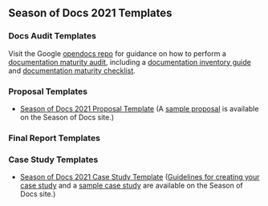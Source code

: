 ## Season of Docs 2021 Templates

### Docs Audit Templates

Visit the Google [opendocs repo](https://github.com/google/opendocs) for guidance on how to perform a [documentation maturity audit](https://github.com/google/opendocs/tree/main/audit), including a [documentation inventory guide](https://github.com/google/opendocs/blob/main/audit/inventory.md) and [documentation maturity checklist](https://github.com/google/opendocs/blob/main/audit/checklist.md).

### Proposal Templates

* [Season of Docs 2021 Proposal Template](https://github.com/google/season-of-docs/blob/main/templates/proposal-template-2021.md) (A [sample proposal](https://developers.google.com/season-of-docs/docs/org-proposal-template) is available on the Season of Docs site.)

### Final Report Templates

### Case Study Templates

* [Season of Docs 2021 Case Study Template](https://github.com/google/season-of-docs/blob/main/templates/casestudy-template-2021.md) ([Guidelines for creating your case study](https://developers.google.com/season-of-docs/docs/case-study) and a [sample case study](https://developers.google.com/season-of-docs/docs/case-study-example) are available on the Season of Docs site.)

